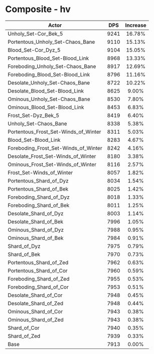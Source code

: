 # Composite - hv
| Actor | DPS | Increase |
|---|:---:|:---:|
|Unholy_Set-Cor_Bek_5|9241|16.78%|
|Portentous_Unholy_Set-Chaos_Bane|9110|15.13%|
|Blood_Set-Cor_Dyz_5|9104|15.05%|
|Portentous_Blood_Set-Blood_Link|8968|13.33%|
|Foreboding_Unholy_Set-Chaos_Bane|8917|12.69%|
|Foreboding_Blood_Set-Blood_Link|8796|11.16%|
|Desolate_Unholy_Set-Chaos_Bane|8722|10.22%|
|Desolate_Blood_Set-Blood_Link|8625|9.00%|
|Ominous_Unholy_Set-Chaos_Bane|8530|7.80%|
|Ominous_Blood_Set-Blood_Link|8453|6.83%|
|Frost_Set-Dyz_Bek_5|8419|6.40%|
|Unholy_Set-Chaos_Bane|8338|5.38%|
|Portentous_Frost_Set-Winds_of_Winter|8311|5.03%|
|Blood_Set-Blood_Link|8283|4.67%|
|Foreboding_Frost_Set-Winds_of_Winter|8242|4.16%|
|Desolate_Frost_Set-Winds_of_Winter|8180|3.38%|
|Ominous_Frost_Set-Winds_of_Winter|8116|2.57%|
|Frost_Set-Winds_of_Winter|8057|1.82%|
|Portentous_Shard_of_Dyz|8034|1.54%|
|Portentous_Shard_of_Bek|8025|1.42%|
|Foreboding_Shard_of_Dyz|8018|1.33%|
|Foreboding_Shard_of_Bek|8011|1.25%|
|Desolate_Shard_of_Dyz|8003|1.14%|
|Desolate_Shard_of_Bek|7996|1.05%|
|Ominous_Shard_of_Dyz|7988|0.95%|
|Ominous_Shard_of_Bek|7984|0.91%|
|Shard_of_Dyz|7975|0.79%|
|Shard_of_Bek|7970|0.73%|
|Portentous_Shard_of_Zed|7962|0.63%|
|Portentous_Shard_of_Cor|7960|0.59%|
|Foreboding_Shard_of_Zed|7955|0.53%|
|Foreboding_Shard_of_Cor|7953|0.51%|
|Desolate_Shard_of_Cor|7948|0.45%|
|Desolate_Shard_of_Zed|7948|0.44%|
|Ominous_Shard_of_Cor|7943|0.38%|
|Ominous_Shard_of_Zed|7943|0.38%|
|Shard_of_Cor|7940|0.35%|
|Shard_of_Zed|7939|0.33%|
|Base|7913|0.00%|
